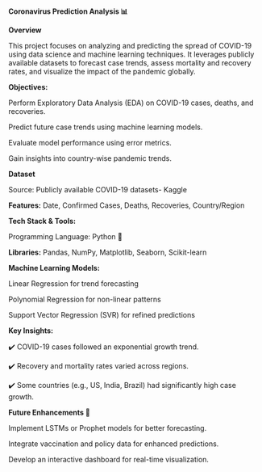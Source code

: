 **Coronavirus Prediction Analysis 📊**

**Overview**

This project focuses on analyzing and predicting the spread of COVID-19 using data science and machine learning techniques. It leverages publicly available datasets to forecast case trends, assess mortality and recovery rates, and visualize the impact of the pandemic globally.

**Objectives:**

Perform Exploratory Data Analysis (EDA) on COVID-19 cases, deaths, and recoveries.

Predict future case trends using machine learning models.

Evaluate model performance using error metrics.

Gain insights into country-wise pandemic trends.

**Dataset**

Source: Publicly available COVID-19 datasets- Kaggle

**Features:** Date, Confirmed Cases, Deaths, Recoveries, Country/Region

**Tech Stack & Tools:**

Programming Language: Python 🐍

**Libraries:** Pandas, NumPy, Matplotlib, Seaborn, Scikit-learn

**Machine Learning Models:**

Linear Regression for trend forecasting

Polynomial Regression for non-linear patterns

Support Vector Regression (SVR) for refined predictions

**Key Insights:**

✔️ COVID-19 cases followed an exponential growth trend.

✔️ Recovery and mortality rates varied across regions.

✔️ Some countries (e.g., US, India, Brazil) had significantly high case growth.

**Future Enhancements 🚀**

Implement LSTMs or Prophet models for better forecasting.

Integrate vaccination and policy data for enhanced predictions.

Develop an interactive dashboard for real-time visualization.
